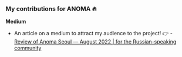 ### My contributions for ANOMA :fire:

**Medium** 

* An article on a medium to attract my audience to the project! :point_right: - [Review of Anoma Seoul — August 2022 | for the Russian-speaking community](https://medium.com/@ChainOps/%D0%BE%D0%B1%D0%B7%D0%BE%D1%80-anoma-seoul-%D0%B0%D0%B2%D0%B3%D1%83%D1%81%D1%82-2022-c18aa31d5a95)
